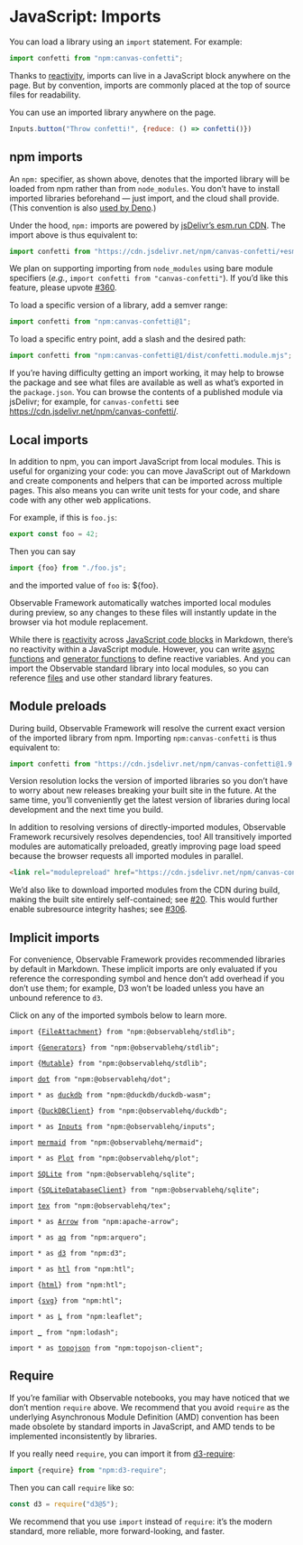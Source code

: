 # JavaScript: Imports

You can load a library using an `import` statement. For example:

```js echo
import confetti from "npm:canvas-confetti";
```

<div class="tip">Thanks to <a href="./reactivity">reactivity</a>, imports can live in a JavaScript block anywhere on the page. But by convention, imports are commonly placed at the top of source files for readability.</div>

You can use an imported library anywhere on the page.

```js echo
Inputs.button("Throw confetti!", {reduce: () => confetti()})
```

## npm imports

An `npm:` specifier, as shown above, denotes that the imported library will be loaded from npm rather than from `node_modules`. You don’t have to install imported libraries beforehand — just import, and the cloud shall provide. (This convention is also [used by Deno](https://docs.deno.com/runtime/manual/node/npm_specifiers).)

Under the hood, `npm:` imports are powered by [jsDelivr’s esm.run CDN](https://www.jsdelivr.com/esm). The import above is thus equivalent to:

```js run=false
import confetti from "https://cdn.jsdelivr.net/npm/canvas-confetti/+esm";
```

<div class="note">We plan on supporting importing from <code>node_modules</code> using bare module specifiers (<i>e.g.</i>, <code>import confetti from "canvas-confetti"</code>). If you’d like this feature, please upvote <a href="https://github.com/observablehq/cli/issues/360">#360</a>.</div>

To load a specific version of a library, add a semver range:

```js run=false
import confetti from "npm:canvas-confetti@1";
```

To load a specific entry point, add a slash and the desired path:

```js run=false
import confetti from "npm:canvas-confetti@1/dist/confetti.module.mjs";
```

If you’re having difficulty getting an import working, it may help to browse the package and see what files are available as well as what’s exported in the `package.json`. You can browse the contents of a published module via jsDelivr; for example, for `canvas-confetti` see <https://cdn.jsdelivr.net/npm/canvas-confetti/>.

## Local imports

In addition to npm, you can import JavaScript from local modules. This is useful for organizing your code: you can move JavaScript out of Markdown and create components and helpers that can be imported across multiple pages. This also means you can write unit tests for your code, and share code with any other web applications.

For example, if this is `foo.js`:

```js run=false
export const foo = 42;
```

Then you can say

```js echo
import {foo} from "./foo.js";
```

and the imported value of `foo` is: ${foo}.

Observable Framework automatically watches imported local modules during preview, so any changes to these files will instantly update in the browser via hot module replacement.

<div class="note">While there is <a href="./reactivity">reactivity</a> across <a href="../javascript">JavaScript code blocks</a> in Markdown, there’s no reactivity within a JavaScript module. However, you can write <a href="./promises">async functions</a> and <a href="./generators">generator functions</a> to define reactive variables. And you can import the Observable standard library into local modules, so you can reference <a href="./files">files</a> and use other standard library features.</div>

## Module preloads

During build, Observable Framework will resolve the current exact version of the imported library from npm. Importing `npm:canvas-confetti` is thus equivalent to:

```js run=false
import confetti from "https://cdn.jsdelivr.net/npm/canvas-confetti@1.9.2/+esm";
```

Version resolution locks the version of imported libraries so you don’t have to worry about new releases breaking your built site in the future. At the same time, you’ll conveniently get the latest version of libraries during local development and the next time you build.

In addition to resolving versions of directly-imported modules, Observable Framework recursively resolves dependencies, too! All transitively imported modules are automatically preloaded, greatly improving page load speed because the browser requests all imported modules in parallel.

```html run=false
<link rel="modulepreload" href="https://cdn.jsdelivr.net/npm/canvas-confetti@1.9.2/+esm">
```

<div class="note">We’d also like to download imported modules from the CDN during build, making the built site entirely self-contained; see <a href="https://github.com/observablehq/cli/issues/20">#20</a>. This would further enable subresource integrity hashes; see <a href="https://github.com/observablehq/cli/issues/306">#306</a>.</div>

## Implicit imports

For convenience, Observable Framework provides recommended libraries by default in Markdown. These implicit imports are only evaluated if you reference the corresponding symbol and hence don’t add overhead if you don’t use them; for example, D3 won’t be loaded unless you have an unbound reference to `d3`.

Click on any of the imported symbols below to learn more.

<pre><code class="language-js">import {<a href="./files">FileAttachment</a>} from "npm:@observablehq/stdlib";</code></pre>
<pre><code class="language-js">import {<a href="./generators">Generators</a>} from "npm:@observablehq/stdlib";</code></pre>
<pre><code class="language-js">import {<a href="./mutables">Mutable</a>} from "npm:@observablehq/stdlib";</code></pre>
<pre><code class="language-js">import <a href="../lib/dot">dot</a> from "npm:@observablehq/dot";</code></pre>
<pre><code class="language-js">import * as <a href="../lib/duckdb">duckdb</a> from "npm:@duckdb/duckdb-wasm";</code></pre>
<pre><code class="language-js">import {<a href="../lib/duckdb">DuckDBClient</a>} from "npm:@observablehq/duckdb";</code></pre>
<pre><code class="language-js">import * as <a href="../lib/inputs">Inputs</a> from "npm:@observablehq/inputs";</code></pre>
<pre><code class="language-js">import <a href="../lib/mermaid">mermaid</a> from "npm:@observablehq/mermaid";</code></pre>
<pre><code class="language-js">import * as <a href="../lib/plot">Plot</a> from "npm:@observablehq/plot";</code></pre>
<pre><code class="language-js">import <a href="../lib/sqlite">SQLite</a> from "npm:@observablehq/sqlite";</code></pre>
<pre><code class="language-js">import {<a href="../lib/sqlite">SQLiteDatabaseClient</a>} from "npm:@observablehq/sqlite";</code></pre>
<pre><code class="language-js">import <a href="../lib/tex">tex</a> from "npm:@observablehq/tex";</code></pre>
<pre><code class="language-js">import * as <a href="../lib/arrow">Arrow</a> from "npm:apache-arrow";</code></pre>
<pre><code class="language-js">import * as <a href="../lib/arquero">aq</a> from "npm:arquero";</code></pre>
<pre><code class="language-js">import * as <a href="../lib/d3">d3</a> from "npm:d3";</code></pre>
<pre><code class="language-js">import * as <a href="../lib/htl">htl</a> from "npm:htl";</code></pre>
<pre><code class="language-js">import {<a href="../lib/htl">html</a>} from "npm:htl";</code></pre>
<pre><code class="language-js">import {<a href="../lib/htl">svg</a>} from "npm:htl";</code></pre>
<pre><code class="language-js">import * as <a href="../lib/leaflet">L</a> from "npm:leaflet";</code></pre>
<pre><code class="language-js">import <a href="../lib/lodash">_</a> from "npm:lodash";</code></pre>
<pre><code class="language-js">import * as <a href="../lib/topojson">topojson</a> from "npm:topojson-client";</code></pre>

## Require

If you’re familiar with Observable notebooks, you may have noticed that we don’t mention `require` above. We recommend that you avoid `require` as the underlying Asynchronous Module Definition (AMD) convention has been made obsolete by standard imports in JavaScript, and AMD tends to be implemented inconsistently by libraries.

If you really need `require`, you can import it from [d3-require](https://github.com/d3/d3-require):

```js run=false
import {require} from "npm:d3-require";
```

Then you can call `require` like so:

```js run=false
const d3 = require("d3@5");
```

<div class="tip">We recommend that you use <code>import</code> instead of <code>require</code>: it’s the modern standard, more reliable, more forward-looking, and faster.</div>
